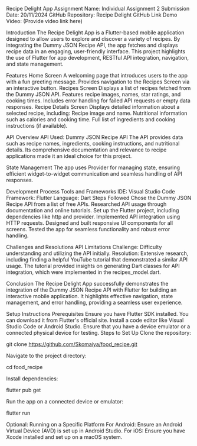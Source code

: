 Recipe Delight App
Assignment Name: Individual Assignment 2
Submission Date: 20/11/2024
GitHub Repository: Recipe Delight GitHub Link
Demo Video: (Provide video link here)

Introduction
The Recipe Delight App is a Flutter-based mobile application designed to allow users to explore and discover a variety of recipes. By integrating the Dummy JSON Recipe API, the app fetches and displays recipe data in an engaging, user-friendly interface. This project highlights the use of Flutter for app development, RESTful API integration, navigation, and state management.

Features
Home Screen
A welcoming page that introduces users to the app with a fun greeting message.
Provides navigation to the Recipes Screen via an interactive button.
Recipes Screen
Displays a list of recipes fetched from the Dummy JSON API.
Features recipe images, names, star ratings, and cooking times.
Includes error handling for failed API requests or empty data responses.
Recipe Details Screen
Displays detailed information about a selected recipe, including:
Recipe image and name.
Nutritional information such as calories and cooking time.
Full list of ingredients and cooking instructions (if available).

API Overview
API Used: Dummy JSON Recipe API
The API provides data such as recipe names, ingredients, cooking instructions, and nutritional details. Its comprehensive documentation and relevance to recipe applications made it an ideal choice for this project.

State Management
The app uses Provider for managing state, ensuring efficient widget-to-widget communication and seamless handling of API responses.

Development Process
Tools and Frameworks
IDE: Visual Studio Code
Framework: Flutter
Language: Dart
Steps Followed
Chose the Dummy JSON Recipe API from a list of free APIs.
Researched API usage through documentation and online tutorials.
Set up the Flutter project, including dependencies like http and provider.
Implemented API integration using HTTP requests.
Designed and built responsive UI components for all screens.
Tested the app for seamless functionality and robust error handling.

Challenges and Resolutions
API Limitations
Challenge: Difficulty understanding and utilizing the API initially.
Resolution: Extensive research, including finding a helpful YouTube tutorial that demonstrated a similar API usage. The tutorial provided insights on generating Dart classes for API integration, which were implemented in the recipes_model.dart.

Conclusion
The Recipe Delight App successfully demonstrates the integration of the Dummy JSON Recipe API with Flutter for building an interactive mobile application. It highlights effective navigation, state management, and error handling, providing a seamless user experience.

Setup Instructions
Prerequisites
Ensure you have Flutter SDK installed. You can download it from Flutter's official site.
Install a code editor like Visual Studio Code or Android Studio.
Ensure that you have a device emulator or a connected physical device for testing.
Steps to Set Up
Clone the repository:

git clone https://github.com/Skomaiya/food_recipe.git  


Navigate to the project directory:

cd food_recipe  


Install dependencies:

flutter pub get  


Run the app on a connected device or emulator:

flutter run  


Optional: Running on a Specific Platform
For Android:
Ensure an Android Virtual Device (AVD) is set up in Android Studio.
For iOS:
Ensure you have Xcode installed and set up on a macOS system.
